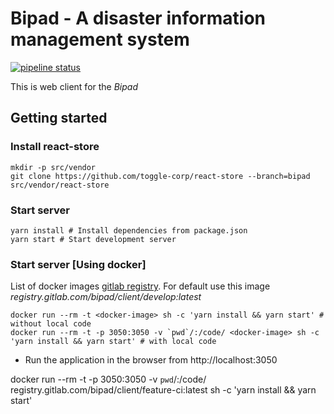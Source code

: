 # Bipad - A disaster information management system

[![pipeline status](https://gitlab.com/bipad/client/badges/feature-ci/pipeline.svg)](https://gitlab.com/bipad/client/commits/feature-ci)

This is web client for the *Bipad*


## Getting started

### Install react-store
```
mkdir -p src/vendor
git clone https://github.com/toggle-corp/react-store --branch=bipad src/vendor/react-store
```

### Start server
```
yarn install # Install dependencies from package.json
yarn start # Start development server
```

### Start server [Using docker]
List of docker images [gitlab registry](https://gitlab.com/bipad/client/container_registry).
For default use this image *registry.gitlab.com/bipad/client/develop:latest*
```
docker run --rm -t <docker-image> sh -c 'yarn install && yarn start' # without local code
docker run --rm -t -p 3050:3050 -v `pwd`/:/code/ <docker-image> sh -c 'yarn install && yarn start' # with local code
```

* Run the application in the browser from http://localhost:3050

docker run --rm -t -p 3050:3050 -v `pwd`/:/code/ registry.gitlab.com/bipad/client/feature-ci:latest sh -c 'yarn install && yarn start'
